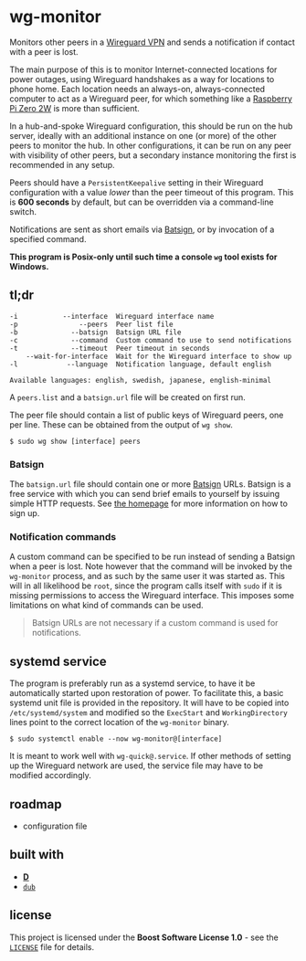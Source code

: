 # wg-monitor

Monitors other peers in a [Wireguard VPN](https://www.wireguard.com) and sends a notification if contact with a peer is lost.

The main purpose of this is to monitor Internet-connected locations for power outages, using Wireguard handshakes as a way for locations to phone home. Each location needs an always-on, always-connected computer to act as a Wireguard peer, for which something like a [Raspberry Pi Zero 2W](https://www.raspberrypi.com/products/raspberry-pi-zero-2-w) is more than sufficient.

In a hub-and-spoke Wireguard configuration, this should be run on the hub server, ideally with an additional instance on one (or more) of the other peers to monitor the hub. In other configurations, it can be run on any peer with visibility of other peers, but a secondary instance monitoring the first is recommended in any setup.

Peers should have a `PersistentKeepalive` setting in their Wireguard configuration with a value *lower* than the peer timeout of this program. This is **600 seconds** by default, but can be overridden via a command-line switch.

Notifications are sent as short emails via [Batsign](https://batsign.me), or by invocation of a specified command.

**This program is Posix-only until such time a console `wg` tool exists for Windows.**

## tl;dr

```
-i           --interface  Wireguard interface name
-p               --peers  Peer list file
-b             --batsign  Batsign URL file
-c             --command  Custom command to use to send notifications
-t             --timeout  Peer timeout in seconds
    --wait-for-interface  Wait for the Wireguard interface to show up
-l            --language  Notification language, default english

Available languages: english, swedish, japanese, english-minimal
```

A `peers.list` and a `batsign.url` file will be created on first run.

The peer file should contain a list of public keys of Wireguard peers, one per line. These can be obtained from the output of `wg show`.

```shell
$ sudo wg show [interface] peers
```

### Batsign

The `batsign.url` file should contain one or more [Batsign](https://batsign.me) URLs. Batsign is a free service with which you can send brief emails to yourself by issuing simple HTTP requests. See [the homepage](https://batsign.me) for more information on how to sign up.

### Notification commands

A custom command can be specified to be run instead of sending a Batsign when a peer is lost. Note however that the command will be invoked by the `wg-monitor` process, and as such by the same user it was started as. This will in all likelihood be `root`, since the program calls itself with `sudo` if it is missing permissions to access the Wireguard interface. This imposes some limitations on what kind of commands can be used.

> Batsign URLs are not necessary if a custom command is used for notifications.

## systemd service

The program is preferably run as a systemd service, to have it be automatically started upon restoration of power. To facilitate this, a basic systemd unit file is provided in the repository. It will have to be copied into `/etc/systemd/system` and modified so the `ExecStart` and `WorkingDirectory` lines point to the correct location of the `wg-monitor` binary.

```shell
$ sudo systemctl enable --now wg-monitor@[interface]
```

It is meant to work well with `wg-quick@.service`. If other methods of setting up the Wireguard network are used, the service file may have to be modified accordingly.

## roadmap

* configuration file

## built with

* [**D**](https://dlang.org)
* [`dub`](https://code.dlang.org)

## license

This project is licensed under the **Boost Software License 1.0** - see the [`LICENSE`](LICENSE) file for details.
